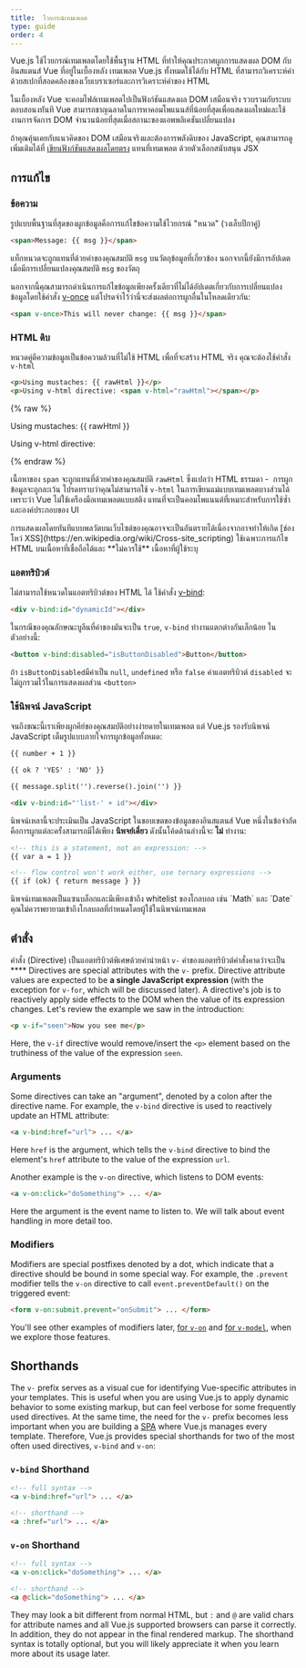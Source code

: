 ```yaml
---
title:  ไวยกรณ์เทมเพลต
type: guide
order: 4
---
```


Vue.js ใช้ไวยกรณ์เทมเพลตโดยใช้พื้นฐาน HTML ที่ทำให้คุณประกาศผูกการแสดงผล DOM กับอินสแตนส์ Vue ที่อยู่ในเบื้องหลัง เทมเพลต Vue.js ทั้งหมดใช้ได้กับ HTML ที่สามารถวิเคราะห์คำด้วยสเปกที่สอดคล้องของเว็บเบราเซอร์และการวิเคราะห์คำของ HTML

ในเบื้องหลัง Vue จะคอมไฟล์เทมเพลตไปเป็นฟังก์ชันแสดงผล DOM เสมือนจริง รวบรวมกับระบบตอบสอนงทันที Vue สามารถชาญฉลาดในการหาคอมโพแนนส์ที่น้อยที่สุดเพื่อแสดงผลใหม่และใช้งานการจัดการ DOM จำนวนน้อยที่สุดเมื่อสถานะของแอพพลิเคชันเปลี่ยนแปลง

ถ้าคุณคุ้นเคยกับแนวคิดของ DOM เสมือนจริงและต้องการพลังดิบของ JavaScript, คุณสามารถดูเพิ่มเติมได้ที่ [เขียนฟังก์ชันแสดงผลโดยตรง](render-function.html) แทนที่เทมเพลต ด้วยตัวเลือกสนับสนุน JSX

## การแก้ไข

### ข้อความ

รูปแบบพื้นฐานที่สุดของผูกข้อมูลคือการแก้ไขข้อความใช้ไวยกรณ์ "หนวด" (วงเล็บปีกาคู่)

``` html
<span>Message: {{ msg }}</span>
```

แท็กหนวดจะถูกแทนที่ด้วยค่าของคุณสมบัติ `msg` บนวัตถุข้อมูลที่เกี่ยวข้อง นอกจากนี้ยังมีการอัปเดตเมื่อมีการเปลี่ยนแปลงคุณสมบัติ `msg` ของวัตถุ

นอกจากนี้คุณสามารถดำเนินการแก้ไขข้อมูลเพียงครั้งเดียวที่ไม่ได้อัปเดตเกี่ยวกับการเปลี่ยนแปลงข้อมูลโดยใช้คำสั่ง [v-once](../api/#v-once) แต่โปรดจำไว้ว่านี่จะส่งผลต่อการผูกอื่นในโหลดเดียวกัน:

``` html
<span v-once>This will never change: {{ msg }}</span>
```

### HTML ดิบ

หนวดคู่ตีความข้อมูลเป็นข้อความล้วนที่ไม่ใช้ HTML เพื่อที่จะสร้าง HTML จริง คุณจะต้องใช้คำสั่ง `v-html`

``` html
<p>Using mustaches: {{ rawHtml }}</p>
<p>Using v-html directive: <span v-html="rawHtml"></span></p>
```

{% raw %}
<div id="example1" class="demo">
  <p>Using mustaches: {{ rawHtml }}</p>
  <p>Using v-html directive: <span v-html="rawHtml"></span></p>
</div>
<script>
new Vue({
  el: '#example1',
  data: function () {
  	return {
  	  rawHtml: '<span style="color: red">This should be red.</span>'
  	}
  }
})
</script>
{% endraw %}

เนื้อหาของ `span` จะถูกแทนที่ด้วยค่าของคุณสมบัติ `rawHtml` ซึ่งแปลว่า HTML ธรรมดา -  การผูกข้อมูลจะถูกละเว้น โปรดทราบว่าคุณไม่สามารถใช้ `v-html` ในการเขียนแม่แบบเทมเพลตบางส่วนได้ เพราะว่า Vue ไม่ใช้เครืองมือเทมเพลตแบบสติง แทนที่จะเป็นคอมโพแนนต์ที่เหมาะสำหรับการใช้ซ้ำและองค์ประกอบของ UI

<p class="tip">การแสดงผลโดยทันทีแบบพลวัตบนเว็บไซต์ของคุณอาจจะเป็นอันตรายได้เนื่องจากอาจทำให้เกิด [ช่องโหว่ XSS](https://en.wikipedia.org/wiki/Cross-site_scripting) ใช้เฉพาะการแก้ไข HTML บนเนื้อหาที่เชื่อถือได้และ **ไม่ควรใช้** เนื้อหาที่ผู้ใช้ระบุ</p>

### แอตทริบิวต์

ไม่สามารถใช้หนวดในแอตทริบิวต์ของ HTML ได้ ใช้คำสั่ง [v-bind](../api/#v-bind):

``` html
<div v-bind:id="dynamicId"></div>
```

ในกรณีของคุณลักษณะบูลีนที่ค่าของมันจะเป็น `true`, `v-bind` ทำงานแตกต่างกันเล็กน้อย ในตัวอย่างนี้:

``` html
<button v-bind:disabled="isButtonDisabled">Button</button>
```

ถ้า `isButtonDisabled`มีค่าเป็น `null`, `undefined` หรือ `false` ค่าแอตทริบิวต์ `disabled` จะไม่ถูกรวมไว้ในการแสดงผลส่วน `<button>`

### ใช้นิพจน์ JavaScript

จนถึงขณะนี้เราเพียงผูกคีย์ของคุณสมบัติอย่างง่ายดายในเทมเพลต แต่ Vue.js รองรับนิพจน์ JavaScript เต็มรูปแบบภายใจการผูกข้อมูลทั้งหมด:

``` html
{{ number + 1 }}

{{ ok ? 'YES' : 'NO' }}

{{ message.split('').reverse().join('') }}

<div v-bind:id="'list-' + id"></div>
```

นิพจน์เหลานี้จะประเมินเป็น JavaScript ในขอบเขตของข้อมูลของอินสแตนส์ Vue หนึ่งในข้อจำกัดคือการผูกแต่ละครั้งสามารถมีได้เพียง **นิพจย์เดี่ยว** ดังนั้นโค้ดด้านล่างนี้จะ **ไม่** ทำงาน:

``` html
<!-- this is a statement, not an expression: -->
{{ var a = 1 }}

<!-- flow control won't work either, use ternary expressions -->
{{ if (ok) { return message } }}
```
<p class="tip">นิพจน์เทมเพลตเป็นแซนบล็อกและมีเพียงเข้าถึง whitelist ของโกลบอล เช่น `Math` และ `Date` คุณไม่ควรพยายามเข้าถึงโกลบอลที่กำหนดโดยผู้ใช้ในนิพจน์เทมเพลต</p>

## ตำสั่ง

คำสั่ง (Directive) เป็นแอตทริบิวต์พิเศษด้วยคำนำหน้า `v-` ค่าของแอตทริบิวต์คำสั่งคาดว่าจะเป็น ****
Directives are special attributes with the `v-` prefix. Directive attribute values are expected to be **a single JavaScript expression** (with the exception for `v-for`, which will be discussed later). A directive's job is to reactively apply side effects to the DOM when the value of its expression changes. Let's review the example we saw in the introduction:

``` html
<p v-if="seen">Now you see me</p>
```

Here, the `v-if` directive would remove/insert the `<p>` element based on the truthiness of the value of the expression `seen`.

### Arguments

Some directives can take an "argument", denoted by a colon after the directive name. For example, the `v-bind` directive is used to reactively update an HTML attribute:

``` html
<a v-bind:href="url"> ... </a>
```

Here `href` is the argument, which tells the `v-bind` directive to bind the element's `href` attribute to the value of the expression `url`.

Another example is the `v-on` directive, which listens to DOM events:

``` html
<a v-on:click="doSomething"> ... </a>
```

Here the argument is the event name to listen to. We will talk about event handling in more detail too.

### Modifiers

Modifiers are special postfixes denoted by a dot, which indicate that a directive should be bound in some special way. For example, the `.prevent` modifier tells the `v-on` directive to call `event.preventDefault()` on the triggered event:

``` html
<form v-on:submit.prevent="onSubmit"> ... </form>
```

You'll see other examples of modifiers later, [for `v-on`](events.html#Event-Modifiers) and [for `v-model`](forms.html#Modifiers), when we explore those features.

## Shorthands

The `v-` prefix serves as a visual cue for identifying Vue-specific attributes in your templates. This is useful when you are using Vue.js to apply dynamic behavior to some existing markup, but can feel verbose for some frequently used directives. At the same time, the need for the `v-` prefix becomes less important when you are building a [SPA](https://en.wikipedia.org/wiki/Single-page_application) where Vue.js manages every template. Therefore, Vue.js provides special shorthands for two of the most often used directives, `v-bind` and `v-on`:

### `v-bind` Shorthand

``` html
<!-- full syntax -->
<a v-bind:href="url"> ... </a>

<!-- shorthand -->
<a :href="url"> ... </a>
```

### `v-on` Shorthand

``` html
<!-- full syntax -->
<a v-on:click="doSomething"> ... </a>

<!-- shorthand -->
<a @click="doSomething"> ... </a>
```

They may look a bit different from normal HTML, but `:` and `@` are valid chars for attribute names and all Vue.js supported browsers can parse it correctly. In addition, they do not appear in the final rendered markup. The shorthand syntax is totally optional, but you will likely appreciate it when you learn more about its usage later.

